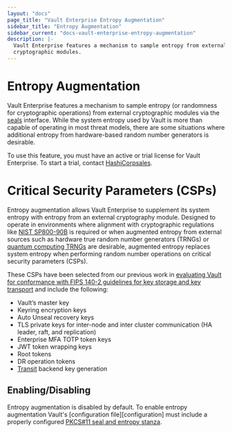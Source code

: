 ```yaml
---
layout: "docs"
page_title: "Vault Enterprise Entropy Augmentation"
sidebar_title: "Entropy Augmentation"
sidebar_current: "docs-vault-enterprise-entropy-augmentation"
description: |-
  Vault Enterprise features a mechanism to sample entropy from external
  cryptographic modules.
---
```


# Entropy Augmentation

Vault Enterprise features a mechanism to sample entropy (or randomness for 
cryptographic operations) from external cryptographic modules via the [seals](/docs/configuration/seal/index.html)
interface. While the system entropy used by Vault is more than capable of
operating in most threat models, there are some situations where additional
entropy from hardware-based random number generators is desirable.

To use this feature, you must have an active or trial license for Vault
Enterprise. To start a trial, contact [HashiCorpsales](mailto:sales@hashicorp.com).

# Critical Security Parameters (CSPs)

Entropy augmentation allows Vault Enterprise to supplement its system entropy with
entropy from an external cryptography module. Designed to operate in environments
where alignment with cryptographic regulations like [NIST SP800-90B](https://csrc.nist.gov/publications/detail/sp/800-90b/final)
is required or when augmented entropy from external sources such as hardware true
random number generators (TRNGs) or [quantum computing TRNGs](https://www.hashicorp.com/blog/quantum-security-and-cryptography-in-hashicorp-vault/)
are desirable, augmented entropy replaces system entropy when performing random
number operations on critical security parameters (CSPs). 

These CSPs have been selected from our previous work in [evaluating Vault for conformance with
FIPS 140-2 guidelines for key storage and key transport](https://www.datocms-assets.com/2885/1510600487-vault_compliance_letter_fips_140-2.pdf)
and include the following: 


- Vault’s master key
- Keyring encryption keys
- Auto Unseal recovery keys
- TLS private keys for inter-node and inter cluster communication (HA leader, raft, and replication)
- Enterprise MFA TOTP token keys
- JWT token wrapping keys
- Root tokens
- DR operation tokens
- [Transit](/docs/secrets/transit/index.html) backend key generation

## Enabling/Disabling

Entropy augmentation is disabled by default. To enable entropy augmentation Vault's
[configuration file][configuration] must include a properly configured [PKCS#11 seal and
entropy stanza](/docs/configuration/entropy-augmentation/index.html).
